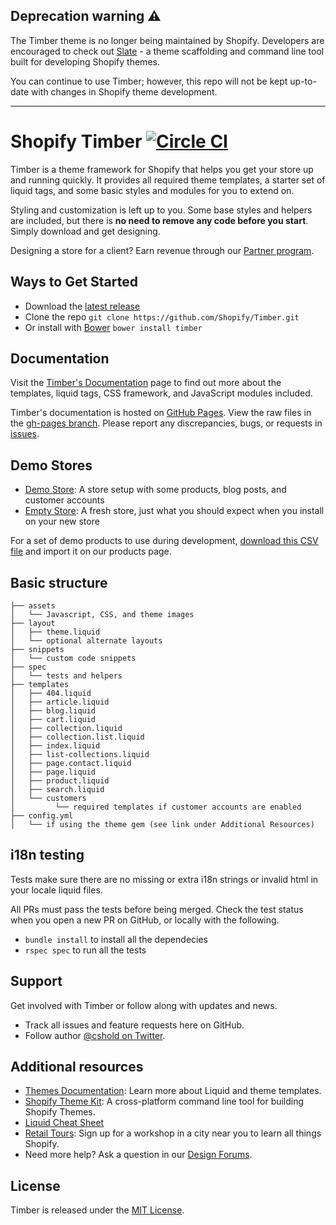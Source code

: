 ## Deprecation warning ⚠️

The Timber theme is no longer being maintained by Shopify.  Developers are encouraged to check out [Slate](https://github.com/Shopify/slate) -
a theme scaffolding and command line tool built for developing Shopify themes.

You can continue to use Timber; however, this repo will not be kept up-to-date with changes in Shopify theme development.

---

Shopify Timber [![Circle CI](https://circleci.com/gh/Shopify/Timber.svg?style=svg)](https://circleci.com/gh/Shopify/Timber)
=====================

Timber is a theme framework for Shopify that helps you get your store up and running quickly. It provides all required theme templates, a starter set of liquid tags, and some basic styles and modules for you to extend on.

Styling and customization is left up to you. Some base styles and helpers are included, but there is **no need to remove any code before you start**. Simply download and get designing.

Designing a store for a client? Earn revenue through our <a href="http://www.shopify.com/partners">Partner program<a/>.

Ways to Get Started
---------------------
- Download the [latest release](https://github.com/Shopify/Timber/releases)
- Clone the repo `git clone https://github.com/Shopify/Timber.git`
- Or install with [Bower](http://bower.io/) `bower install timber`

Documentation
---------------------
Visit the [Timber's Documentation](http://shopify.com/timber) page to find out more about the templates, liquid tags, CSS framework, and JavaScript modules included.

Timber's documentation is hosted on [GitHub Pages](http://pages.github.com/). View the raw files in the [gh-pages branch](https://github.com/Shopify/Timber/tree/gh-pages). Please report any discrepancies, bugs, or requests in [issues](https://github.com/Shopify/Timber/issues).

Demo Stores
---------------------
- [Demo Store](https://timber-demo.myshopify.com/): A store setup with some products, blog posts, and customer accounts
- [Empty Store](https://timber-demo-empty.myshopify.com/): A fresh store, just what you should expect when you install on your new store

For a set of demo products to use during development, [download this CSV file](http://www.tetchi.ca/wp-content/uploads/2013/04/products1.csv) and import it on our products page.

Basic structure
---------------
```
├── assets
│   └── Javascript, CSS, and theme images
├── layout
│   ├── theme.liquid
│   └── optional alternate layouts
├── snippets
│   └── custom code snippets
├── spec
│   └── tests and helpers
├── templates
│   ├── 404.liquid
│   ├── article.liquid
│   ├── blog.liquid
│   ├── cart.liquid
│   ├── collection.liquid
│   ├── collection.list.liquid
│   ├── index.liquid
│   ├── list-collections.liquid
│   ├── page.contact.liquid
│   ├── page.liquid
│   ├── product.liquid
│   ├── search.liquid
│   └── customers
│         └── required templates if customer accounts are enabled
├── config.yml
│   └── if using the theme gem (see link under Additional Resources)
```
i18n testing
---------------------
Tests make sure there are no missing or extra i18n strings or invalid html in your locale liquid files.

All PRs must pass the tests before being merged. Check the test status when you open a new PR on GitHub, or locally with the following.

- `bundle install` to install all the dependecies
- `rspec spec` to run all the tests

Support
---------------------
Get involved with Timber or follow along with updates and news.

- Track all issues and feature requests here on GitHub.
- Follow author [@cshold on Twitter](http://twitter.com/cshold).

Additional resources
---------------------
- [Themes Documentation][1]: Learn more about Liquid and theme templates.
- [Shopify Theme Kit][2]: A cross-platform command line tool for building Shopify Themes.
- [Liquid Cheat Sheet][3]
- [Retail Tours][4]: Sign up for a workshop in a city near you to learn all things Shopify.
- Need more help? Ask a question in our [Design Forums][5].

License
---------------------
Timber is released under the [MIT License](LICENSE).

[1]: http://help.shopify.com/themes
[2]: ttps://github.com/Shopify/themekit
[3]: https://www.shopify.ca/partners/shopify-cheat-sheet
[4]: https://www.shopify.com/retailtour
[5]: http://ecommerce.shopify.com/c/ecommerce-design
